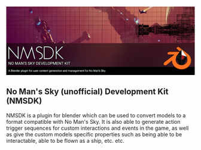 ![NMSDK](docs/images/nmsdk_splash.png)

## No Man's Sky (unofficial) Development Kit (NMSDK)

NMSDK is a plugin for blender which can be used to convert models to a format
compatible with No Man's Sky.
It is also able to generate action trigger sequences for custom interactions
and events in the game, as well as give the custom models specific properties
such as being able to be interactable, able to be flown as a ship, etc. etc.